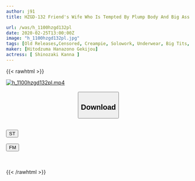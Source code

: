 ```yaml
---
author: j91
title: HZGD-132 Friend's Wife Who Is Tempted By Plump Body And Big Ass

url: /was/h_1100hzgd132pl
date: 2020-02-25T13:00:00Z
image: "h_1100hzgd132pl.jpg"
tags: [Old Releases,Censored, Creampie, Solowork, Underwear, Big Tits, Married Woman, Affair, Massage, Lotion, Drama, Huge Butt	]
maker: [Hitodzuma Hanazono Gekijou]
actress: [ Shinozaki Kanna ]
---
```



{{< rawhtml >}}

<div class="video" data-videoid="bPaOyr1AbMcDb8">
    <a href="javascript:;">
        <img src="/was/h_1100hzgd132pl/h_1100hzgd132pl.jpg" width="WIDTH" height="HEIGHT" alt="h_1100hzgd132pl.mp4" loading="lazy">
    </a>
</div>

<script type="text/javascript" src="https://j91.asia/asset/on-demand-st.js"></script>

<br>
  <link rel="stylesheet" href="https://j91.asia/asset/bs5.css">
  
  <center>
  <button class="btn btn-primary" type="button" data-bs-toggle="collapse" data-bs-target=".multi-collapse" aria-expanded="false" aria-controls="multiCollapseExample1 multiCollapseExample2"><h2>Download</h2></button></center>
</p>
<div class="row">
  <div class="col">
    <div class="collapse multi-collapse" id="multiCollapseExample1">
      <div class="card card-body">
	      	      <br>
<div class="buttons">  
<a href="https://streamtape.to/v/bPaOyr1AbMcDb8" target="_blank"><button class="btn-hover color-3"><i class="fa fa-download"></i> ST</button></a></div>
    </div>
  </div>
</div>
  <div class="col">
    <div class="collapse multi-collapse" id="multiCollapseExample2">
      <div class="card card-body">
	      <br>
<div class="buttons">
    <a href="https://filemoon.sx/d/odancapnsqob" target="_blank"><button class="btn-hover color-8"><i class="fa fa-download"></i> FM</button></a></div>
<br><br>
      </div>
    </div>
  </div>
</div>

{{< /rawhtml >}}